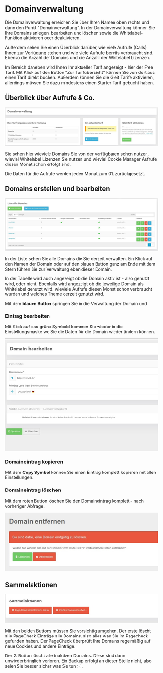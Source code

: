 # Domainverwaltung

Die Domainverwaltung erreichen Sie über Ihren Namen oben rechts und dann den Punkt "Domainverwaltung". In der Domainverwaltung können Sie Ihre Domains anlegen, bearbeiten und löschen sowie die Whitelabel-Funktion aktivieren oder deaktivieren. 

Außerdem sehen Sie einen Überblick darüber, wie viele Aufrufe (Calls) Ihnen zur Verfügung stehen und wie viele Aufrufe bereits verbraucht sind. Ebenso die Anzahl der Domains und die Anzahl der Whitelabel Lizenzen.

Im Bereich daneben wird Ihnen Ihr aktueller Tarif angezeigt - hier der Free Tarif. Mit Klick auf den Button "Zur Tarifübersicht" können Sie von dort aus einen Tarif direkt buchen. Außerdem können Sie die Gleit Tarife aktivieren, allerdings müssen Sie dazu mindestens einen Starter Tarif gebucht haben.



## Überblick über Aufrufe & Co.

![screenshot-1641831206265](../assets/screenshot-1641831206265.jpg)

Sie sehen hier wieviele Domains Sie von der verfügbaren schon nutzen, wieviel Whitelabel Lizenzen Sie nutzen und wieviel Cookie Manager Aufrufe diesen Monat schon erfolgt sind.

Die Daten für die Aufrufe werden jeden Monat zum 01. zurückgesetzt.

## Domains erstellen und bearbeiten

![screenshot-1641831438905](../assets/screenshot-1641831438905.jpg)

In der Liste sehen Sie alle Domains die Sie derzeit verwalten. Ein Klick auf den Namen der Domain oder auf den blauen Button ganz am Ende mit dem Stern führen Sie zur Verwaltung eben dieser Domain.

In der Tabelle wird auch angezeigt ob die Domain aktiv ist - also genutzt wird, oder nicht. Ebenfalls wird angezeigt ob die jeweilige Domain als Whitelabel genutzt wird, wieviele Aufrufe diesen Monat schon verbraucht wurden und welches Theme derzeit genutzt wird.

Mit dem **blauen Button** springen Sie in die Verwaltung der Domain und 

### Eintrag bearbeiten

Mit Klick auf das grüne Symbold kommen Sie wieder in die Einstellungsmaske wo Sie die Daten für die Domain wieder ändern können.

![screenshot-1641831519920](../assets/screenshot-1641831519920.jpg)



### Domaineintrag kopieren

Mit dem **Copy Symbol** können Sie einen Eintrag komplett kopieren mit allen Einstellungen.



### Domaineintrag löschen

Mit dem roten Button löschen Sie den Domaineintrag komplett - nach vorheriger Abfrage.

![screenshot-2020.09.30-15_22_59-CCM19 - Cookie Consent Management Software](../assets/screenshot-2020.09.30-15_22_59-CCM19%20-%20Cookie%20Consent%20Management%20Software.jpg)

## Sammelaktionen

![screenshot-1641831704361](../assets/screenshot-1641831704361.jpg)

Mit den beiden Buttons müssen Sie vorsichtig umgehen. Der erste löscht alle PageCheck Einträge alle Domains, also alles was Sie im Pagecheck gefunden haben. Der PageCheck überprüft Ihre Domains regelmäßig auf neue Cookies und andere Einträge.

Der 2. Button löscht alle inaktiven Domains. Diese sind dann unwiederbringlich verloren. Ein Backup erfolgt an dieser Stelle nicht, also seien Sie besser sicher was Sie tun :-).
